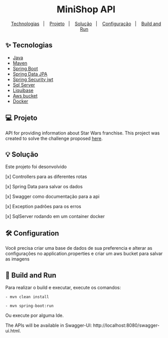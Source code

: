 <h1 align="center">
  MiniShop API
</h1>

<p align="center">
  <a href="#-tecnologias">Technologias</a>&nbsp;&nbsp;&nbsp;|&nbsp;&nbsp;&nbsp;
  <a href="#-projeto">Projeto</a>&nbsp;&nbsp;&nbsp;|&nbsp;&nbsp;&nbsp;
  <a href="#-solução">Solução</a>&nbsp;&nbsp;&nbsp;|&nbsp;&nbsp;&nbsp;
  <a href="#-configuração">Configuração</a>&nbsp;&nbsp;&nbsp;|&nbsp;&nbsp;&nbsp;
  <a href="#-build-and-run">Build and Run</a>&nbsp;&nbsp;&nbsp;
</p>

## ✨ Tecnologias

- [Java](https://www.oracle.com/java/technologies/downloads/)
- [Maven](https://maven.apache.org/download.cgi)
- [Spring Boot](https://spring.io/projects/spring-boot)
- [Spring Data JPA](https://spring.io/projects/spring-data-jpa)
- [Spring Security jwt](https://docs.spring.io/spring-security/reference/index.html)
- [Sql Server](https://www.microsoft.com/pt-br/sql-server/sql-server-downloads)
- [Liquibase](https://www.liquibase.org/)
- [Aws bucket](https://docs.aws.amazon.com/pt_br/AmazonS3/latest/userguide/UsingBucket.html)
- [Docker](https://docs.docker.com/)

## 💻 Projeto

API for providing information about Star Wars franchise.
This project was created to solve the challenge proposed [here](https://github.com/AmeDigital/challenge-back-end-hit).

## 💡 Solução

Este projeto foi desonvolvido

[x] Controllers para as diferentes rotas

[x] Spring Data para salvar os dados

[x] Swagger como documentação para a api

[x] Exception padrões para os erros

[x] SqlServer rodando em um container docker

## 🛠️ Configuration

Você precisa criar uma base de dados de sua preferencia e alterar as configurações no application.properties e criar um aws bucket para salvar as imagens 

## 🚀 Build and Run

Para realizar o build e executar, execute os comandos:

```
- mvn clean install

- mvn spring-boot:run
```
Ou execute por alguma Ide.

The APIs will be available in Swagger-UI: http://localhost:8080/swagger-ui.html.